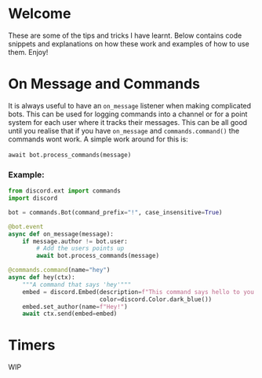 # Welcome
These are some of the tips and tricks I have learnt. Below contains code snippets and explanations on how these work and examples of how to use them. Enjoy!

# On Message and Commands
It is always useful to have an `on_message` listener when making complicated bots. This can be used for logging commands into a channel or for a point system for each user where it tracks their messages. This can be all good until you realise that if you have `on_message` and `commands.command()` the commands wont work. A simple work around for this is:
<br>
<br>
`
await bot.process_commands(message)
`
<br>
### Example:
```python
from discord.ext import commands
import discord

bot = commands.Bot(command_prefix="!", case_insensitive=True)

@bot.event
async def on_message(message):
    if message.author != bot.user:
        # Add the users points up
        await bot.process_commands(message)

@commands.command(name="hey")
async def hey(ctx):
    """A command that says 'hey'"""
    embed = discord.Embed(description=f"This command says hello to you!", 
                          color=discord.Color.dark_blue())
    embed.set_author(name=f"Hey!")
    await ctx.send(embed=embed) 
```

# Timers
WIP
